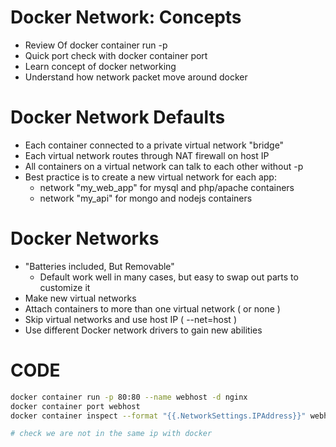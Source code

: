 # Docker Network: Concepts

- Review Of docker container run -p
- Quick port check with docker container port <container>
- Learn concept of docker networking
- Understand how network packet move around docker

# Docker Network Defaults

- Each container connected to a private virtual network "bridge"
- Each virtual network routes through NAT firewall on host IP
- All containers on a virtual network can talk to each other without -p
- Best practice is to create a new virtual network for each app:
  - network "my_web_app" for mysql and php/apache containers
  - network "my_api" for mongo and nodejs containers

# Docker Networks

- "Batteries included, But Removable"
    - Default work well in many cases, but easy to swap out parts to customize it
- Make new virtual networks
- Attach containers to more than one virtual network ( or none )
- Skip virtual networks and use host IP ( --net=host )
- Use different Docker network drivers to gain new abilities


# CODE

```bash
docker container run -p 80:80 --name webhost -d nginx
docker container port webhost
docker container inspect --format "{{.NetworkSettings.IPAddress}}" webhost

# check we are not in the same ip with docker

```